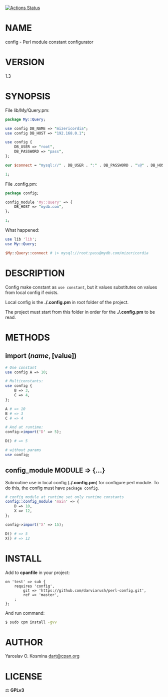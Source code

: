 [![Actions Status](https://github.com/darviarush/perl-config/actions/workflows/test.yml/badge.svg)](https://github.com/darviarush/perl-config/actions)
# NAME

config - Perl module constant configurator

# VERSION

1.3

# SYNOPSIS

File lib/My/Query.pm:
```perl
package My::Query;

use config DB_NAME => "mizericordia";
use config DB_HOST => "192.168.0.1";

use config {
    DB_USER => "root",
    DB_PASSWORD => "pass",
};

our $connect = "mysql://" . DB_USER . ":" . DB_PASSWORD . "\@" . DB_HOST . "/" . DB_NAME;

1;
```

File .config.pm:
```perl
package config;

config_module 'My::Query' => {
    DB_HOST => "mydb.com",
};

1;
```

What happened:
```perl
use lib 'lib';
use My::Query;

$My::Query::connect # \> mysql://root:pass@mydb.com/mizericordia
```

# DESCRIPTION

Config make constant as `use constant`, but it values substitutes on values from local config if exists.

Local config is the **./.config.pm** in root folder of the project.

The project must start from this folder in order for the **./.config.pm** to be read.

# METHODS

## import ($name, [$value])

```perl
# One constant
use config A => 10;

# Multiconstants:
use config {
    B => 3,
    C => 4,
};

A # => 10
B # => 3
C # => 4

# And at runtime:
config->import('D' => 5);

D() # => 5

# without params
use config;
```

## config_module MODULE => {...}

Subroutine use in local config (**./.config.pm**) for configure perl module. To do this, the config must have `package config`.

```perl
# config_module at runtime set only runtime constants
config::config_module 'main' => {
    D => 10,
    X => 12,
};

config->import('X' => 15);

D() # => 5
X() # => 12
```

# INSTALL

Add to **cpanfile** in your project:

```cpanfile
on 'test' => sub {
	requires 'config', 
		git => 'https://github.com/darviarush/perl-config.git',
		ref => 'master',
	;
};
```

And run command:

```sh
$ sudo cpm install -gvv
```

# AUTHOR

Yaroslav O. Kosmina [dart@cpan.org](mailto:dart@cpan.org)

# LICENSE

⚖ **GPLv3**